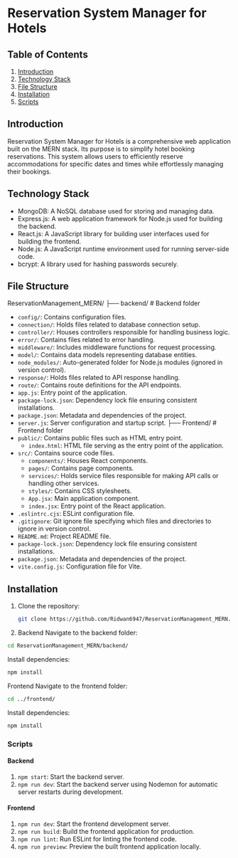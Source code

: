# Reservation System Manager for Hotels

## Table of Contents

1. [Introduction](#introduction)
2. [Technology Stack](#technology-stack)
3. [File Structure](#file-structure)
4. [Installation](#installation)
5. [Scripts](#scripts)

## Introduction

Reservation System Manager for Hotels is a comprehensive web application built on the MERN stack. Its purpose is to simplify hotel booking reservations.
This system allows users to efficiently reserve accommodations for specific dates and times while effortlessly managing their bookings.

## Technology Stack

- MongoDB: A NoSQL database used for storing and managing data.
- Express.js: A web application framework for Node.js used for building the backend.
- React.js: A JavaScript library for building user interfaces used for building the frontend.
- Node.js: A JavaScript runtime environment used for running server-side code.
- bcrypt: A library used for hashing passwords securely.

## File Structure
ReservationManagement_MERN/
├── backend/ # Backend folder
- `config/`: Contains configuration files.
- `connection/`: Holds files related to database connection setup.
- `controller/`: Houses controllers responsible for handling business logic.
- `error/`: Contains files related to error handling.
- `middleware/`: Includes middleware functions for request processing.
- `model/`: Contains data models representing database entities.
- `node_modules/`: Auto-generated folder for Node.js modules (ignored in version control).
- `response/`: Holds files related to API response handling.
- `route/`: Contains route definitions for the API endpoints.
- `app.js`: Entry point of the application.
- `package-lock.json`: Dependency lock file ensuring consistent installations.
- `package.json`: Metadata and dependencies of the project.
- `server.js`: Server configuration and startup script.
├── Frontend/ # Frontend folder
- `public/`: Contains public files such as HTML entry point.
  - `index.html`: HTML file serving as the entry point of the application.
- `src/`: Contains source code files.
  - `components/`: Houses React components.
  - `pages/`: Contains page components.
  - `services/`: Holds service files responsible for making API calls or handling other services.
  - `styles/`: Contains CSS stylesheets.
  - `App.jsx`: Main application component.
  - `index.jsx`: Entry point of the React application.
- `.eslintrc.cjs`: ESLint configuration file.
- `.gitignore`: Git ignore file specifying which files and directories to ignore in version control.
- `README.md`: Project README file.
- `package-lock.json`: Dependency lock file ensuring consistent installations.
- `package.json`: Metadata and dependencies of the project.
- `vite.config.js`: Configuration file for Vite.


## Installation


1. Clone the repository:

   ```bash
   git clone https://github.com/Ridwan6947/ReservationManagement_MERN.git
   ```
2. Backend
Navigate to the backend folder: 
  ```bash
  cd ReservationManagement_MERN/backend/
  ```

Install dependencies:
  ```bash
  npm install
  ```

Frontend
Navigate to the frontend folder: 
```bash
cd ../frontend/
```
Install dependencies: 
```bash
npm install
```

### Scripts

#### Backend

1. `npm start`: Start the backend server.
2. `npm run dev`: Start the backend server using Nodemon for automatic server restarts during development.

#### Frontend

1. `npm run dev`: Start the frontend development server.
2. `npm run build`: Build the frontend application for production.
3. `npm run lint`: Run ESLint for linting the frontend code.
4. `npm run preview`: Preview the built frontend application locally.
